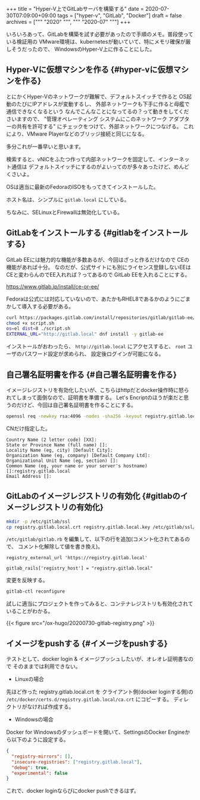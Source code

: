 +++
title = "Hyper-V上でGitLabサーバを構築する"
date = 2020-07-30T07:09:00+09:00
tags = ["hyper-v", "GitLab", "Docker"]
draft = false
archives = ["""
  "2020"
  """, """
  "2020-07"
  """]
+++

いろいろあって、GitLabを構築を試す必要があったので手順のメモ。普段使っている検証用の
VMware環境は、kubernetesが動いていて、特にメモリ確保が厳しそうだったので、
WindowsのHyper-V上に作ることにした。


## Hyper-Vに仮想マシンを作る {#hyper-vに仮想マシンを作る}

とにかくHyper-Vのネットワークが難解で、デフォルトスイッチで作ると
OS起動のたびにIPアドレスが変動するし、
外部ネットワークも下手に作ると母艦で通信できなくなるという
なんでこんなことになってるの？って動きをしてくださいますので、
"管理オペレーティング システムにこのネットワーク アダプターの共有を許可する"
にチェックをつけて、外部ネットワークにつなげる。
これにより、VMware Playerなどのブリッジ接続と同じになる。

多分これが一番早いと思います。

検索すると、vNICをふたつ作って内部ネットワークを固定して、インターネット通信は
デフォルトスイッチにするのがよいってのが多々あったけど、めんどくさいよ。

OSは適当に最新のFedoraのISOをもってきてインストールした。

ホスト名は、シンプルに `gitlab.local` にしている。

ちなみに、SELinuxとFirewallは無効化している。


## GitLabをインストールする {#gitlabをインストールする}

GitLab EEには魅力的な機能が多数あるが、今回はざっと作るだけなので CEの機能があれば十分。
なのだが、公式サイトにも別にライセンス登録しないEEはCEと変わらんのでEE入れれば？ってあるので
GitLab EEを入れることにする。

<https://www.gitlab.jp/install/ce-or-ee/>

Fedoraは公式には対応していないので、あたかもRHEL8であるかのようにごまかして導入する必要がある。

```bash
curl https://packages.gitlab.com/install/repositories/gitlab/gitlab-ee/script.rpm.sh -o script.sh
chmod +x script.sh
os=el dist=8 ./script.sh
EXTERNAL_URL="http://gitlab.local" dnf install -y gitlab-ee
```

インストールがおわったら、 `http://gitlab.local` にアクセスすると、 `root` ユーザのパスワード設定が求められ、
設定後ログインが可能になる。


## 自己署名証明書を作る {#自己署名証明書を作る}

イメージレジストリを有効化したいが、こちらはhttpだとdocker操作時に怒られてしまって面倒なので、証明書を準備する。
Let's Encriptのほうが楽だと思うのだけど、今回は自己署名証明書を作ることにする。

```bash
openssl req -newkey rsa:4096 -nodes -sha256 -keyout registry.gitlab.local.key -x509 -days 3650 -out registry.gitlab.local.crt
```

CNだけ指定した。

```nil
Country Name (2 letter code) [XX]:
State or Province Name (full name) []:
Locality Name (eg, city) [Default City]:
Organization Name (eg, company) [Default Company Ltd]:
Organizational Unit Name (eg, section) []:
Common Name (eg, your name or your server's hostname) []:registry.gitlab.local
Email Address []:
```


## GitLabのイメージレジストリの有効化 {#gitlabのイメージレジストリの有効化}

```bash
mkdir -p /etc/gitlab/ssl
cp registry.gitlab.local.crt registry.gitlab.local.key /etc/gitlab/ssl/
```

`/etc/gitlab/gitlab.rb` を編集して、以下の行を追加(コメント化されてあるので、
コメント化解除して値を書き換え)。

```nil
registry_external_url 'https://registry.gitlab.local'

gitlab_rails['registry_host'] = "registry.gitlab.local"
```

変更を反映する。

```bash
gitlab-ctl reconfigure
```

試しに適当にプロジェクトを作ってみると、コンテナレジストリも有効化されていることがわかる。

{{< figure src="/ox-hugo/20200730-gitlab-registry.png" >}}


## イメージをpushする {#イメージをpushする}

テストとして、docker login &amp; イメージプッシュしたいが、オレオレ証明書なので
そのままでは利用できない。

-   Linuxの場合

先ほど作った registry.gitlab.local.crt を クライアント側(docker loginする側)の
`/etc/docker/certs.d/registry.gitlab.local/ca.crt` にコピーする。
ディレクトリがなければ作成する。

-   Windowsの場合

Docker for Windowsのダッシュボードを開いて、SettingsのDocker Engineから以下のように設定する。

```json
{
  "registry-mirrors": [],
  "insecure-registries": ["registry.gitlab.local"],
  "debug": true,
  "experimental": false
}
```

これで、docker loginならびにdocker pushできるはず。

